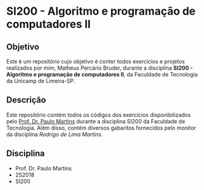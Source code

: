 # SI200 - Algoritmo e programação de computadores II
 
## Objetivo
Este é um repositório cujo objetivo é conter todos exercícios e projetos realizados por mim, Matheus Percário Bruder, durante a disciplina **SI200 - Algoritmo e programação de computadores II**, da Faculdade de Tecnologia da Unicamp de Limeira-SP.

## Descrição
Este repositório contém todos os códigos dos exercícios disponibilizados pelo [Prof. Dr. Paulo Martins](https://www.ft.unicamp.br/pt-br/pessoas/docentes/paulo) durante a disciplina SI200 da Faculdade de Tecnologia. Além disso, contém diversos gabaritos fornecidos pelo monitor da disciplina _Rodrigo de Lima Martins_.
## Disciplina
* Prof. Dr. Paulo Martins
* 2S2018
* SI200
